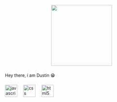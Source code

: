 <div align="center">
  <img height="200" src="https://media4.giphy.com/media/v1.Y2lkPTc5MGI3NjExbHM0cTJyanZvaWhkc2V2M2dyemEwYTE5NTV5a2xncnMzbDNvYmVzbiZlcD12MV9pbnRlcm5hbF9naWZfYnlfaWQmY3Q9Zw/JSYvBfsiBPA988cbJM/giphy.gif"  />
</div>

###

<p align="left">Hey there, i am Dustin 😁</p>

###

<div align="left">
  <img src="https://cdn.jsdelivr.net/gh/devicons/devicon/icons/javascript/javascript-original.svg" height="40" alt="javascript logo"  />
  <img width="12" />
  <img src="https://cdn.jsdelivr.net/gh/devicons/devicon/icons/css3/css3-original.svg" height="40" alt="css logo"  />
  <img width="12" />
  <img src="https://cdn.jsdelivr.net/gh/devicons/devicon/icons/html5/html5-original.svg" height="40" alt="html5 logo"  />
</div>

###
